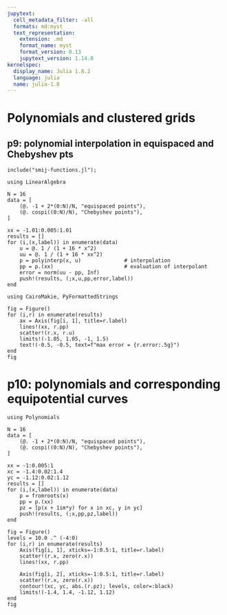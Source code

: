 ```yaml
---
jupytext:
  cell_metadata_filter: -all
  formats: md:myst
  text_representation:
    extension: .md
    format_name: myst
    format_version: 0.13
    jupytext_version: 1.14.0
kernelspec:
  display_name: Julia 1.8.2
  language: julia
  name: julia-1.8
---
```


# Polynomials and clustered grids

## p9: polynomial interpolation in equispaced and Chebyshev pts

```{code-cell}
include("smij-functions.jl");
```

```{code-cell}
using LinearAlgebra

N = 16
data = [
    (@. -1 + 2*(0:N)/N, "equispaced points"),
    (@. cospi((0:N)/N), "Chebyshev points"),
]

xx = -1.01:0.005:1.01
results = []
for (i,(x,label)) in enumerate(data)
    u = @. 1 / (1 + 16 * x^2)
    uu = @. 1 / (1 + 16 * xx^2)
    p = polyinterp(x, u)              # interpolation
    pp = p.(xx)                       # evaluation of interpolant
    error = norm(uu - pp, Inf)
    push!(results, (;x,u,pp,error,label))
end
```

```{code-cell}
using CairoMakie, PyFormattedStrings

fig = Figure()
for (i,r) in enumerate(results)
    ax = Axis(fig[i, 1], title=r.label)
    lines!(xx, r.pp)
    scatter!(r.x, r.u)
    limits!(-1.05, 1.05, -1, 1.5)
    text!(-0.5, -0.5, text=f"max error = {r.error:.5g}")
end
fig
```

# p10: polynomials and corresponding equipotential curves

```{code-cell}
using Polynomials

N = 16
data = [
    (@. -1 + 2*(0:N)/N, "equispaced points"),
    (@. cospi((0:N)/N), "Chebyshev points"),
]

xx = -1:0.005:1
xc = -1.4:0.02:1.4
yc = -1.12:0.02:1.12
results = []
for (i,(x,label)) in enumerate(data)
    p = fromroots(x)
    pp = p.(xx)
    pz = [p(x + 1im*y) for x in xc, y in yc]
    push!(results, (;x,pp,pz,label))
end
```

```{code-cell}
fig = Figure()
levels = 10.0 .^ (-4:0)
for (i,r) in enumerate(results)
    Axis(fig[i, 1], xticks=-1:0.5:1, title=r.label)
    scatter!(r.x, zero(r.x))
    lines!(xx, r.pp)
    
    Axis(fig[i, 2], xticks=-1:0.5:1, title=r.label)
    scatter!(r.x, zero(r.x))
    contour!(xc, yc, abs.(r.pz); levels, color=:black)
    limits!(-1.4, 1.4, -1.12, 1.12)
end
fig
```

```{code-cell}

```

